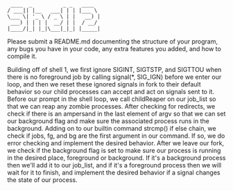 ```
 ____  _          _ _   ____
/ ___|| |__   ___| | | |___ \
\___ \| '_ \ / _ \ | |   __) |
 ___) | | | |  __/ | |  / __/
|____/|_| |_|\___|_|_| |_____|
```

Please submit a README.md documenting the structure of your program, any bugs you have in your code, any extra features
you added, and how to compile it.

Building off of shell 1, we first ignore SIGINT, SIGTSTP, and SIGTTOU when there is no foreground job by calling
signal(*, SIG_IGN) before we enter our loop, and then we reset these ignored signals in fork to their
default behavior so our child processes can accept and act on signals sent to it. Before our prompt in the shell
loop, we call childReaper on our job_list so that we can reap any zombie processes. After checking for redirects,
we check if there is an ampersand in the last element of argv so that we can set our background flag and make
sure the associated process runs in the background. Adding on to our builtin command strcmp() if else chain, 
we check if jobs, fg, and bg are the first argument in our command. If so, we do error checking and implement
the desired behavior. After we leave our fork, we check if the background flag is set to make sure our process
is running in the desired place, foreground or background. If it's a background process then we'll add it to our 
job_list, and if it's a foreground process then we will wait for it to finish, and implement the desired behavior
if a signal changes the state of our process.